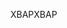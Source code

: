 <span data-ttu-id="4dad9-101">XBAP</span><span class="sxs-lookup"><span data-stu-id="4dad9-101">XBAP</span></span>